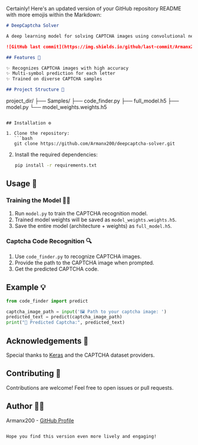 Certainly! Here's an updated version of your GitHub repository README with more emojis within the Markdown:

```markdown
# DeepCaptcha Solver

A deep learning model for solving CAPTCHA images using convolutional neural networks (CNNs) built with Keras. 🤖🚀

![GitHub last commit](https://img.shields.io/github/last-commit/Armanx200/deepcaptcha-solver) ![GitHub stars](https://img.shields.io/github/stars/Armanx200/deepcaptcha-solver?style=social) ![GitHub forks](https://img.shields.io/github/forks/Armanx200/deepcaptcha-solver?style=social)

## Features 🌟

✨ Recognizes CAPTCHA images with high accuracy  
✨ Multi-symbol prediction for each letter  
✨ Trained on diverse CAPTCHA samples  

## Project Structure 📂

```
project_dir/
├── Samples/
├── code_finder.py
├── full_model.h5
├── model.py
└── model_weights.weights.h5
```

## Installation ⚙️

1. Clone the repository:
   ```bash
   git clone https://github.com/Armanx200/deepcaptcha-solver.git
   ```
2. Install the required dependencies:
   ```bash
   pip install -r requirements.txt
   ```

## Usage 🚀

### Training the Model 🏋️‍♂️

1. Run `model.py` to train the CAPTCHA recognition model.
2. Trained model weights will be saved as `model_weights.weights.h5`.
3. Save the entire model (architecture + weights) as `full_model.h5`.

### Captcha Code Recognition 🔍

1. Use `code_finder.py` to recognize CAPTCHA images.
2. Provide the path to the CAPTCHA image when prompted.
3. Get the predicted CAPTCHA code.

## Example 💡

```python
from code_finder import predict

captcha_image_path = input('🖼️ Path to your captcha image: ')
predicted_text = predict(captcha_image_path)
print("🔮 Predicted Captcha:", predicted_text)
```

## Acknowledgements 🙏

Special thanks to [Keras](https://keras.io/) and the CAPTCHA dataset providers.

## Contributing 🤝

Contributions are welcome! Feel free to open issues or pull requests.

## Author 👨‍💻

Armanx200 - [GitHub Profile](https://github.com/Armanx200)
```

Hope you find this version even more lively and engaging!

